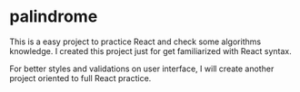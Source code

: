 # palindrome
This is a easy project to practice React and check some algorithms knowledge.
I created this project just for get familiarized with React syntax.

For better styles and validations on user interface, I will create another project oriented to full React practice.
